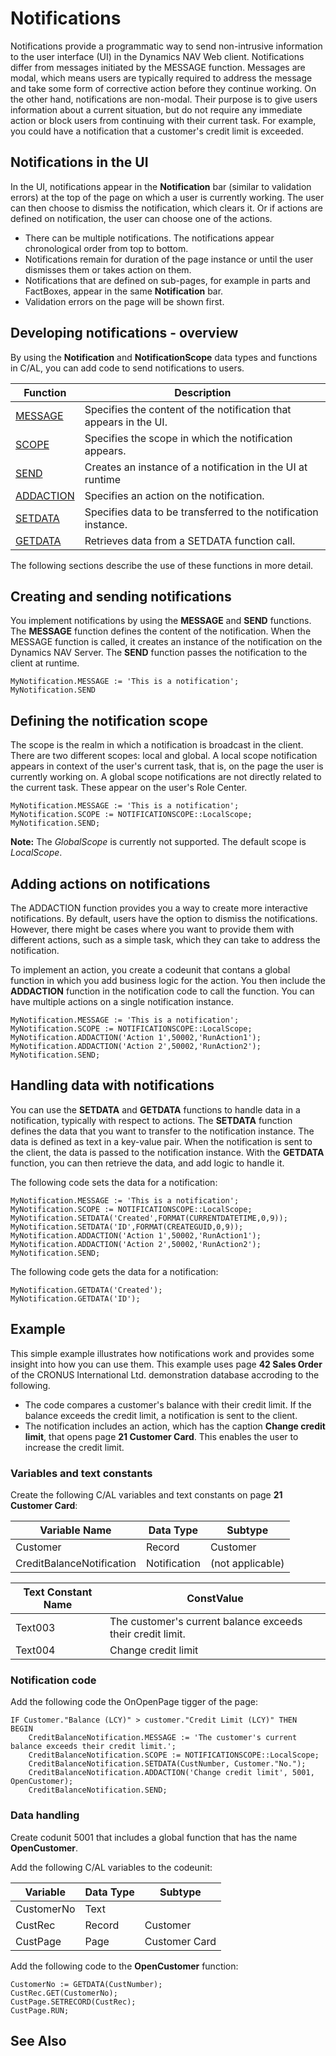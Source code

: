  <properties
                pageTitle="Notifications | Project “Madeira”"
                description="Describes how you can develop notifications in the application using C/AL."
                services=""
                documentationCenter="Madeira"
                authors="jswymer"/>

# Notifications
Notifications provide a programmatic way to send non-intrusive information to the user interface (UI) in the Dynamics NAV Web client. Notifications differ from messages initiated by the MESSAGE function. Messages are modal, which means users are typically required to address the message and take some form of corrective action before they continue working. On the other hand, notifications are non-modal. Their purpose is to give users information about a current situation, but do not require any immediate action or block users from continuing with their current task. For example, you could have a notification that a customer's credit limit is exceeded.

## Notifications in the UI
In the UI, notifications appear in the **Notification** bar (similar to validation errors) at the top of the page on which a user is currently working. The user can then choose to dismiss the notification, which clears it. Or if actions are defined on notification, the user can choose one of the actions. 

* There can be multiple notifications. The notifications appear chronological order from top to bottom.
* Notifications remain for duration of the page instance or until the user dismisses them or takes action on them.
* Notifications that are defined on sub-pages, for example in parts and FactBoxes, appear in the same **Notification** bar. 
* Validation errors on the page will be shown first.

## Developing notifications - overview
By using the **Notification** and **NotificationScope** data types and functions in C/AL, you can add code to send notifications to users.

|  Function  |  Description  |
|------------|---------------|
|[MESSAGE](function-notificationmessage.md)  |Specifies the content of the notification that appears in the UI.|
|[SCOPE](function-notificationscope.md)     |Specifies the scope in which the notification appears.|
|[SEND](function-notificationsend.md)  |Creates an instance of a notification in the UI at runtime|
|[ADDACTION](function-notificationaddaction.md)  |Specifies an action on the notification.|
|[SETDATA](function-notificationsetdata.md)  |Specifies data to be transferred to the notification instance.|
|[GETDATA](function-notificationgetdata.md)  |Retrieves data from a SETDATA function call.|

The following sections describe the use of these functions in more detail.

## Creating and sending notifications
You implement notifications by using the **MESSAGE** and **SEND** functions. The **MESSAGE** function defines the content of the notification. When the MESSAGE function is called, it creates an instance of the notification on the Dynamics NAV Server. The **SEND** function passes the notification to the client at runtime.
```
MyNotification.MESSAGE := 'This is a notification';
MyNotification.SEND
```

## Defining the notification scope
The scope is the realm in which a notification is broadcast in the client. There are two different scopes: local and global. A local scope notification appears in context of the user's current task, that is, on the page the user is currently working on. A global scope notifications are not directly related to the current task. These appear on the user's Role Center.
```
MyNotification.MESSAGE := 'This is a notification';
MyNotification.SCOPE := NOTIFICATIONSCOPE::LocalScope;
MyNotification.SEND;
```
**Note:** The *GlobalScope* is currently not supported. The default scope is *LocalScope*.

## Adding actions on notifications
The ADDACTION function provides you a way to create more interactive notifications. By default, users have the option to dismiss the notifications. However, there might be cases where you want to provide them with different actions, such as a simple task, which they can take to address the notification.

To implement an action, you create a codeunit that contans a global function in which you add business logic for the action. You then include the **ADDACTION** function in the notification code to call the function.  You can have multiple actions on a single notification instance.
```
MyNotification.MESSAGE := 'This is a notification';
MyNotification.SCOPE := NOTIFICATIONSCOPE::LocalScope;
MyNotification.ADDACTION('Action 1',50002,'RunAction1');
MyNotification.ADDACTION('Action 2',50002,'RunAction2');
MyNotification.SEND;
```

## Handling data with notifications
You can use the **SETDATA** and **GETDATA** functions to handle data in a notification, typically with respect to actions. The **SETDATA** function defines the data that you want to transfer to the notification instance. The data is defined as text in a key-value pair. When the notification is sent to the client, the data is passed to the notification instance. With the **GETDATA** function, you can then retrieve the data, and add logic to handle it.

The following code sets the data for a notification:
```
MyNotification.MESSAGE := 'This is a notification';
MyNotification.SCOPE := NOTIFICATIONSCOPE::LocalScope;
MyNotification.SETDATA('Created',FORMAT(CURRENTDATETIME,0,9));
MyNotification.SETDATA('ID',FORMAT(CREATEGUID,0,9));
MyNotification.ADDACTION('Action 1',50002,'RunAction1');
MyNotification.ADDACTION('Action 2',50002,'RunAction2');
MyNotification.SEND;
```
The following code gets the data for a notification:

```
MyNotification.GETDATA('Created');
MyNotification.GETDATA('ID');
```
## Example
This simple example illustrates how notifications work and provides some insight into how you can use them. This example uses page **42 Sales Order** of the CRONUS International Ltd. demonstration database accroding to the following.

*   The code compares a customer's balance with their credit limit. If the balance exceeds the credit limit, a notification is sent to the client.
*   The notification includes an action, which has the caption **Change credit limit**, that opens page **21 Customer Card**. This enables the user to increase the credit limit.

### Variables and text constants
Create the following C/AL variables and text constants on page **21 Customer Card**:


|  Variable Name |  Data Type  |  Subtype  |
|----------------|-------------|-----------|
|Customer    |  Record     |    Customer |
|CreditBalanceNotification|  Notification  | (not applicable) |

|  Text Constant Name |  ConstValue |
|----------------------|------------|
|Text003    |The customer's current balance exceeds their credit limit.|
|Text004|  Change credit limit  |

### Notification code
Add the following code the OnOpenPage tigger of the page:

```
IF Customer."Balance (LCY)" > customer."Credit Limit (LCY)" THEN
BEGIN
    CreditBalanceNotification.MESSAGE := 'The customer's current balance exceeds their credit limit.';
    CreditBalanceNotification.SCOPE := NOTIFICATIONSCOPE::LocalScope;
    CreditBalanceNotification.SETDATA(CustNumber, Customer."No.");
    CreditBalanceNotification.ADDACTION('Change credit limit', 5001, OpenCustomer);
    CreditBalanceNotification.SEND;
```
### Data handling
Create codunit 5001 that includes a global function that has the name **OpenCustomer**.

Add the following C/AL variables to the codeunit:


|  Variable  |  Data Type  |  Subtype  |
|------------|-------------|-----------|
|CustomerNo    |  Text     |   |
|CustRec|Record|Customer|
|CustPage|Page|Customer Card|

Add the following code to the **OpenCustomer** function:

```
CustomerNo := GETDATA(CustNumber);
CustRec.GET(CustomerNo);
CustPage.SETRECORD(CustRec);
CustPage.RUN;

```

## See Also  
